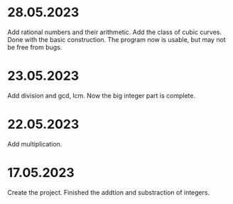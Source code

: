 # 28.05.2023
Add rational numbers and their arithmetic. Add the class of cubic curves. Done with the basic construction. The program now is usable, but may not be free from bugs.

# 23.05.2023
Add division and gcd, lcm. Now the big integer part is complete.

# 22.05.2023
Add multiplication.

# 17.05.2023
Create the project. Finished the addtion and substraction of integers.
